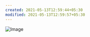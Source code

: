 ```yaml
---
created: 2021-05-13T12:59:44+05:30
modified: 2021-05-13T12:59:57+05:30
---
```


![Image](./image_picker8234385246504746573.jpg)
